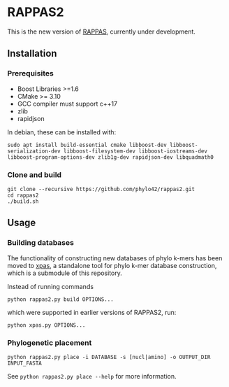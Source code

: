 # RAPPAS2
This is the new version of [RAPPAS](https://github.com/phylo42/RAPPAS), currently under development.

## Installation

### Prerequisites

- Boost Libraries >=1.6
- CMake >= 3.10
- GCC compiler must support c++17
- zlib
- rapidjson

In debian, these can be installed with:
```
sudo apt install build-essential cmake libboost-dev libboost-serialization-dev libboost-filesystem-dev libboost-iostreams-dev libboost-program-options-dev zlib1g-dev rapidjson-dev libquadmath0
```

### Clone and build
```
git clone --recursive https://github.com/phylo42/rappas2.git
cd rappas2
./build.sh
```

## Usage

### Building databases

The functionality of constructing new databases of phylo k-mers has been moved to [xpas](https://github.com/phylo42/xpas/tree/master), a standalone tool for phylo k-mer database construction, which is a submodule of this repository.

Instead of running commands
```
python rappas2.py build OPTIONS...
```
which were supported in earlier versions of RAPPAS2, run:

```
python xpas.py OPTIONS...
```

### Phylogenetic placement
```
python rappas2.py place -i DATABASE -s [nucl|amino] -o OUTPUT_DIR INPUT_FASTA
```
See `python rappas2.py place --help` for more information.
